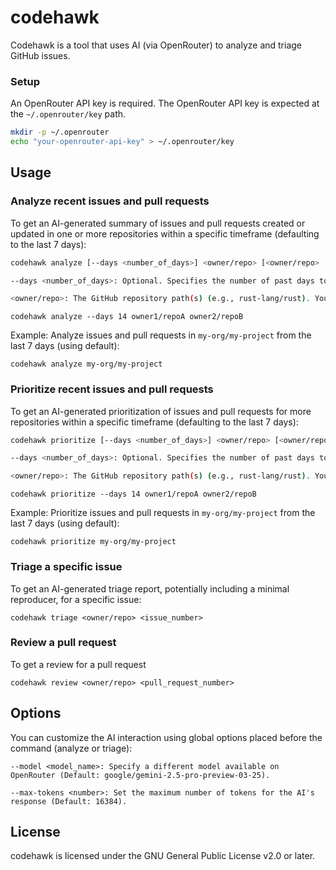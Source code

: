 # codehawk

Codehawk is a tool that uses AI (via OpenRouter) to analyze and triage GitHub issues.

### Setup

An OpenRouter API key is required. The OpenRouter API key is expected
at the `~/.openrouter/key` path.

```bash
mkdir -p ~/.openrouter
echo "your-openrouter-api-key" > ~/.openrouter/key
```

## Usage

### Analyze recent issues and pull requests

To get an AI-generated summary of issues and pull requests created or updated in one or
more repositories within a specific timeframe (defaulting to the last 7 days):

```bash
codehawk analyze [--days <number_of_days>] <owner/repo> [<owner/repo> ...]

--days <number_of_days>: Optional. Specifies the number of past days to fetch issues and pull requests from. Defaults to 7.

<owner/repo>: The GitHub repository path(s) (e.g., rust-lang/rust). You can specify multiple repositories.
```

```
codehawk analyze --days 14 owner1/repoA owner2/repoB
```

Example: Analyze issues and pull requests in `my-org/my-project` from the last 7 days (using default):

```
codehawk analyze my-org/my-project
```

### Prioritize recent issues and pull requests

To get an AI-generated prioritization of issues and pull requests for more repositories within a specific timeframe (defaulting to the last 7 days):

```bash
codehawk prioritize [--days <number_of_days>] <owner/repo> [<owner/repo> ...]

--days <number_of_days>: Optional. Specifies the number of past days to fetch issues and pull requests from. Defaults to 7.

<owner/repo>: The GitHub repository path(s) (e.g., rust-lang/rust). You can specify multiple repositories.
```

```
codehawk prioritize --days 14 owner1/repoA owner2/repoB
```

Example: Prioritize issues and pull requests in `my-org/my-project` from the last 7 days (using default):

```
codehawk prioritize my-org/my-project
```

### Triage a specific issue
To get an AI-generated triage report, potentially including a minimal reproducer, for a specific issue:

```
codehawk triage <owner/repo> <issue_number>
```

### Review a pull request
To get a review for a pull request

```
codehawk review <owner/repo> <pull_request_number>
```

## Options
You can customize the AI interaction using global options placed before the command (analyze or triage):

```
--model <model_name>: Specify a different model available on OpenRouter (Default: google/gemini-2.5-pro-preview-03-25).

--max-tokens <number>: Set the maximum number of tokens for the AI's response (Default: 16384).
```

## License
codehawk is licensed under the GNU General Public License v2.0 or later.
